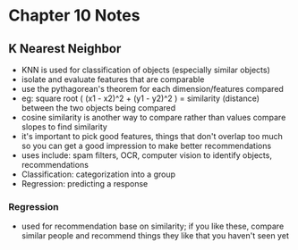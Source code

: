# Chapter 10 Notes

## K Nearest Neighbor

* KNN is used for classification of objects (especially similar objects)
* isolate and evaluate features that are comparable
* use the pythagorean's theorem for each dimension/features compared
* eg: square root ( (x1 - x2)^2 + (y1 - y2)^2 ) = similarity (distance) between the two objects being compared
* cosine similarity is another way to compare rather than values compare slopes to find similarity
* it's important to pick good features, things that don't overlap too much so you can get a good impression to make better recommendations
* uses include: spam filters, OCR, computer vision to identify objects, recommendations
* Classification: categorization into a group
* Regression: predicting a response


### Regression

* used for recommendation base on similarity; if you like these, compare similar people and recommend things they like that you haven't seen yet


